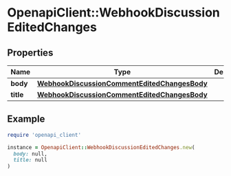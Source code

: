 # OpenapiClient::WebhookDiscussionEditedChanges

## Properties

| Name | Type | Description | Notes |
| ---- | ---- | ----------- | ----- |
| **body** | [**WebhookDiscussionCommentEditedChangesBody**](WebhookDiscussionCommentEditedChangesBody.md) |  | [optional] |
| **title** | [**WebhookDiscussionCommentEditedChangesBody**](WebhookDiscussionCommentEditedChangesBody.md) |  | [optional] |

## Example

```ruby
require 'openapi_client'

instance = OpenapiClient::WebhookDiscussionEditedChanges.new(
  body: null,
  title: null
)
```

